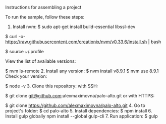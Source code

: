 Instructions for assembling a project


To run the sample, follow these steps:

1. Install nvm:
$ sudo apt-get install build-essential libssl-dev

$ curl -o- https://raw.githubusercontent.com/creationix/nvm/v0.33.6/install.sh | bash

$ source ~/.profile

View the list of available versions:

$ nvm ls-remote
2. Install any version:
$ nvm install v8.9.1
$ nvm use 8.9.1
Check your version:

$ node -v
3. Clone this repository:
with SSH:

$ git clone git@github.com:alexmaximovna/palo-alto.git
or with HTTPS:

$ git clone https://github.com/alexmaximovna/palo-alto.git
4. Go to project's folder:
$ cd palo-alto
5. Install dependencies:
$ npm install
6. Install gulp globally
npm install --global gulp-cli
7. Run application:
$ gulp
